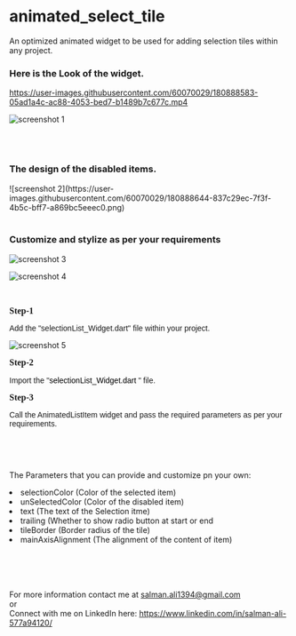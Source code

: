 # animated_select_tile

An optimized animated widget to be used for adding selection tiles within any project.

<H3>Here is the Look of the widget.</H3>



https://user-images.githubusercontent.com/60070029/180888583-05ad1a4c-ac88-4053-bed7-b1489b7c677c.mp4


![screenshot 1](https://user-images.githubusercontent.com/60070029/180888339-c879b1cb-9205-447a-9a11-64958b0b2f01.png)

<br/>
<br/>

<H3>The design of the disabled items.</H3> 
![screenshot 2](https://user-images.githubusercontent.com/60070029/180888644-837c29ec-7f3f-4b5c-bff7-a869bc5eeec0.png)


<br/>
<br/>

<H3>Customize and stylize as per your requirements</H3>

![screenshot 3](https://user-images.githubusercontent.com/60070029/180889280-b0a7bb4a-c8b9-4d87-871a-8892fdf2250a.png)

![screenshot 4](https://user-images.githubusercontent.com/60070029/180889303-500f298b-6f13-4f61-b515-d02362f79b68.png)




<br/>
<p><span style='font-size: 16px; line-height: 115%; font-family: Calibri, "sans-serif";'><strong>Step-1</strong></span></p>
<p><span><span style="font-size: 14px; font-family: Calibri, sans-serif;">Add the &quot;selectionList_Widget.dart&quot; file within your project.</span></span></p>

![screenshot 5](https://user-images.githubusercontent.com/60070029/180665470-58ff3e8e-a267-498e-b6ca-faa1fdaa8012.PNG)
<br/>

<p><span style='font-size: 16px; line-height: 115%; font-family: Calibri, "sans-serif";'><strong>Step-2</strong></span></p>
<p><span style="font-size: 14px; font-family: Calibri, sans-serif;">Import the &quot;<span style="color: rgb(0, 0, 0); font-style: normal; font-variant-ligatures: normal; font-variant-caps: normal; font-weight: 400; letter-spacing: normal; orphans: 2; text-align: start; text-indent: 0px; text-transform: none; white-space: normal; widows: 2; word-spacing: 0px; -webkit-text-stroke-width: 0px; text-decoration-thickness: initial; text-decoration-style: initial; text-decoration-color: initial; float: none; display: inline !important;">selectionList_Widget.dart</span> &quot; file.</span></p>
<p><span style='font-size: 16px; line-height: 115%; font-family: Calibri, "sans-serif";'><strong>Step-3</strong></span></p>
<p><span style="font-family: Calibri, sans-serif; font-size: 14px;">Call the AnimatedListItem widget and pass the required parameters as per your requirements.</span></p>
<p><br></p>
<br/>

The Parameters that you can provide and customize pn your own:
<li> selectionColor (Color of the selected item)</li>
<li> unSelectedColor (Color of the disabled item)</li>
<li> text (The text of the Selection itme)</li>
<li> trailing (Whether to show radio button at start or end</li>
<li> tileBorder (Border radius of the tile)</li>
<li> mainAxisAlignment (The alignment of the content of item)</li>
<br/>
<br/>
<br/>
<br/>



For more information contact me at salman.ali1394@gmail.com 
<br/>
or
<br/>
Connect with me on LinkedIn here:  https://www.linkedin.com/in/salman-ali-577a94120/
